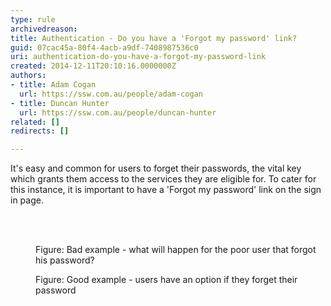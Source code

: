```yaml
---
type: rule
archivedreason: 
title: Authentication - Do you have a 'Forgot my password' link?
guid: 07cac45a-80f4-4acb-a9df-7408987536c0
uri: authentication-do-you-have-a-forgot-my-password-link
created: 2014-12-11T20:10:16.0000000Z
authors:
- title: Adam Cogan
  url: https://ssw.com.au/people/adam-cogan
- title: Duncan Hunter
  url: https://ssw.com.au/people/duncan-hunter
related: []
redirects: []

---
```



<p>
                    It's easy and common for users to forget their passwords, the vital key which grants
                    them access to the services they are eligible for. To cater for this instance, it
                    is important to have a 'Forgot my password' link on the sign in page.</p>
<br><excerpt class='endintro'></excerpt><br>
<dl class="badImage"><dt> 
      <img src="/PublishingImages/bad-username.jpg" alt="" />
   </dt><dd>Figure&#58; Bad example - what will happen for the poor user that forgot his password?</dd></dl><dl class="goodImage"><dt> 
      <img src="/PublishingImages/good-email.jpg" alt="" />
   </dt><dd>Figure&#58; Good example - users have an option if they forget their password​</dd></dl>


